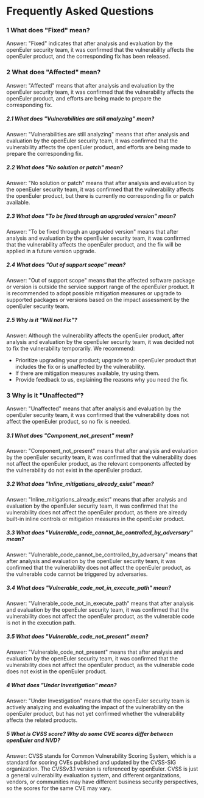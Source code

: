 # Frequently Asked Questions

### 1 What does "Fixed" mean?

Answer: "Fixed" indicates that after analysis and evaluation by the openEuler security team, it was confirmed that the vulnerability affects the openEuler product, and the corresponding fix has been released.

### 2 What does "Affected" mean?

Answer: "Affected" means that after analysis and evaluation by the openEuler security team, it was confirmed that the vulnerability affects the openEuler product, and efforts are being made to prepare the corresponding fix.

##### 2.1 What does "Vulnerabilities are still analyzing" mean?

Answer: "Vulnerabilities are still analyzing" means that after analysis and evaluation by the openEuler security team, it was confirmed that the vulnerability affects the openEuler product, and efforts are being made to prepare the corresponding fix.

##### 2.2 What does "No solution or patch" mean?

Answer: "No solution or patch" means that after analysis and evaluation by the openEuler security team, it was confirmed that the vulnerability affects the openEuler product, but there is currently no corresponding fix or patch available.

##### 2.3 What does "To be fixed through an upgraded version" mean?

Answer: "To be fixed through an upgraded version" means that after analysis and evaluation by the openEuler security team, it was confirmed that the vulnerability affects the openEuler product, and the fix will be applied in a future version upgrade.

##### 2.4 What does "Out of support scope" mean?

Answer: "Out of support scope" means that the affected software package or version is outside the service support range of the openEuler product. It is recommended to adopt possible mitigation measures or upgrade to supported packages or versions based on the impact assessment by the openEuler security team.

##### 2.5 Why is it "Will not Fix"?

Answer: Although the vulnerability affects the openEuler product, after analysis and evaluation by the openEuler security team, it was decided not to fix the vulnerability temporarily.
We recommend:

- Prioritize upgrading your product; upgrade to an openEuler product that includes the fix or is unaffected by the vulnerability.
- If there are mitigation measures available, try using them.
- Provide feedback to us, explaining the reasons why you need the fix.

### 3 Why is it "Unaffected"?

Answer: "Unaffected" means that after analysis and evaluation by the openEuler security team, it was confirmed that the vulnerability does not affect the openEuler product, so no fix is needed.

##### 3.1 What does "Component_not_present" mean?

Answer: "Component_not_present" means that after analysis and evaluation by the openEuler security team, it was confirmed that the vulnerability does not affect the openEuler product, as the relevant components affected by the vulnerability do not exist in the openEuler product.

##### 3.2 What does "Inline_mitigations_already_exist" mean?

Answer: "Inline_mitigations_already_exist" means that after analysis and evaluation by the openEuler security team, it was confirmed that the vulnerability does not affect the openEuler product, as there are already built-in inline controls or mitigation measures in the openEuler product.

##### 3.3 What does "Vulnerable_code_cannot_be_controlled_by_adversary" mean?

Answer: "Vulnerable_code_cannot_be_controlled_by_adversary" means that after analysis and evaluation by the openEuler security team, it was confirmed that the vulnerability does not affect the openEuler product, as the vulnerable code cannot be triggered by adversaries.

##### 3.4 What does "Vulnerable_code_not_in_execute_path" mean?

Answer: "Vulnerable_code_not_in_execute_path" means that after analysis and evaluation by the openEuler security team, it was confirmed that the vulnerability does not affect the openEuler product, as the vulnerable code is not in the execution path.

##### 3.5 What does "Vulnerable_code_not_present" mean?

Answer: "Vulnerable_code_not_present" means that after analysis and evaluation by the openEuler security team, it was confirmed that the vulnerability does not affect the openEuler product, as the vulnerable code does not exist in the openEuler product.

##### 4 What does "Under Investigation" mean?

Answer: "Under Investigation" means that the openEuler security team is actively analyzing and evaluating the impact of the vulnerability on the openEuler product, but has not yet confirmed whether the vulnerability affects the related products.

##### 5 What is CVSS score? Why do some CVE scores differ between openEuler and NVD?

Answer: CVSS stands for Common Vulnerability Scoring System, which is a standard for scoring CVEs published and updated by the CVSS-SIG organization. The CVSSv3.1 version is referenced by openEuler. CVSS is just a general vulnerability evaluation system, and different organizations, vendors, or communities may have different business security perspectives, so the scores for the same CVE may vary.
